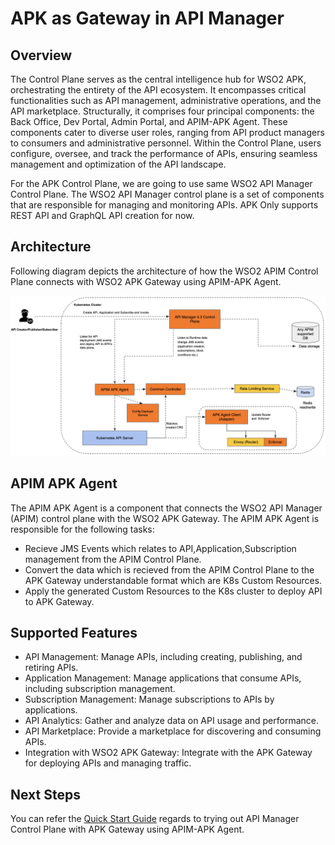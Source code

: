# APK as Gateway in API Manager

## Overview

The Control Plane serves as the central intelligence hub for WSO2 APK, orchestrating the entirety of the API ecosystem. It encompasses critical functionalities such as API management, administrative operations, and the API marketplace. Structurally, it comprises four principal components: the Back Office, Dev Portal, Admin Portal, and APIM-APK Agent. These components cater to diverse user roles, ranging from API product managers to consumers and administrative personnel. Within the Control Plane, users configure, oversee, and track the performance of APIs, ensuring seamless management and optimization of the API landscape.

For the APK Control Plane, we are going to use same WSO2 API Manager Control Plane. The WSO2 API Manager control plane is a set of components that are responsible for managing and monitoring APIs. 
APK Only supports REST API and GraphQL API creation for now.

## Architecture

Following diagram depicts the architecture of how the WSO2 APIM Control Plane connects with WSO2 APK Gateway using APIM-APK Agent.

[![Architecture](../assets/img/deployment-patterns/APK_CP_TO_DP_K8s.png)](../assets/img/deployment-patterns/APK_CP_TO_DP_K8s.png)

## APIM APK Agent

The APIM APK Agent is a component that connects the WSO2 API Manager (APIM) control plane with the WSO2 APK Gateway. The APIM APK Agent is responsible for the following tasks:

- Recieve JMS Events which relates to API,Application,Subscription management from the APIM Control Plane.
- Convert the data which is recieved from the APIM Control Plane to the APK Gateway understandable format which are K8s Custom Resources.
- Apply the generated Custom Resources to the K8s cluster to deploy API to APK Gateway.

## Supported Features

- API Management: Manage APIs, including creating, publishing, and retiring APIs.
- Application Management: Manage applications that consume APIs, including subscription management.
- Subscription Management: Manage subscriptions to APIs by applications.
- API Analytics: Gather and analyze data on API usage and performance.
- API Marketplace: Provide a marketplace for discovering and consuming APIs.
- Integration with WSO2 APK Gateway: Integrate with the APK Gateway for deploying APIs and managing traffic.

## Next Steps

You can refer the [Quick Start Guide](../control-plane/apk-as-gateway-in-apim-qsg.md) regards to trying out API Manager Control Plane with APK Gateway using APIM-APK Agent.

    